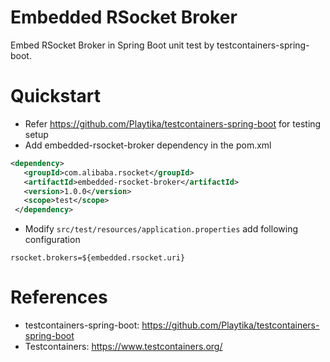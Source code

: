 Embedded RSocket Broker
=======================

Embed RSocket Broker in Spring Boot unit test by testcontainers-spring-boot.

# Quickstart

* Refer https://github.com/Playtika/testcontainers-spring-boot for testing setup
* Add embedded-rsocket-broker dependency in the pom.xml

```xml
<dependency>
   <groupId>com.alibaba.rsocket</groupId>
   <artifactId>embedded-rsocket-broker</artifactId>
   <version>1.0.0</version>
   <scope>test</scope>
 </dependency>
```

* Modify `src/test/resources/application.properties` add following configuration

```properties
rsocket.brokers=${embedded.rsocket.uri}
```

# References

* testcontainers-spring-boot: https://github.com/Playtika/testcontainers-spring-boot
* Testcontainers: https://www.testcontainers.org/
